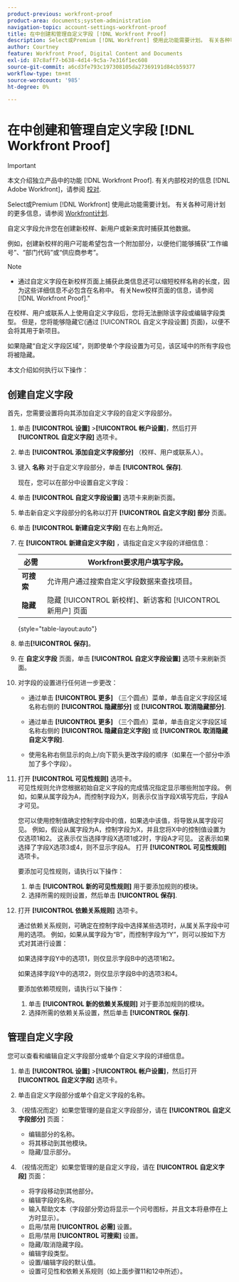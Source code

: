 ```yaml
---
product-previous: workfront-proof
product-area: documents;system-administration
navigation-topic: account-settings-workfront-proof
title: 在中创建和管理自定义字段 [!DNL Workfront Proof]
description: Select或Premium [!DNL Workfront] 使用此功能需要计划。 有关各种可用计划的更多信息，请参阅Workfront计划。
author: Courtney
feature: Workfront Proof, Digital Content and Documents
exl-id: 87c8aff7-b638-4d14-9c5a-7e316f1ec608
source-git-commit: a6cd3fe793c197308105da27369191d84cb59377
workflow-type: tm+mt
source-wordcount: '985'
ht-degree: 0%

---
```


# 在中创建和管理自定义字段 [!DNL Workfront Proof]

>[!IMPORTANT]
>
>本文介绍独立产品中的功能 [!DNL Workfront Proof]. 有关内部校对的信息 [!DNL Adobe Workfront]，请参阅 [校对](../../../review-and-approve-work/proofing/proofing.md).

Select或Premium [!DNL Workfront] 使用此功能需要计划。 有关各种可用计划的更多信息，请参阅 [Workfront计划](https://www.workfront.com/plans).

自定义字段允许您在创建新校样、新用户或新来宾时捕获其他数据。

例如，创建新校样的用户可能希望包含一个附加部分，以便他们能够捕获“工作编号”、“部门代码”或“供应商参考”。

>[!NOTE]
>
>* 通过自定义字段在新校样页面上捕获此类信息还可以缩短校样名称的长度，因为这些详细信息不必包含在名称中。 有关New校样页面的信息，请参阅 [!DNL Workfront Proof].&quot;
>
>在校样、用户或联系人上使用自定义字段后，您将无法删除该字段或编辑字段类型。 但是，您将能够隐藏它(通过 [!UICONTROL 自定义字段设置] 页面)，以便不会将其用于新项目。
>
>如果隐藏“自定义字段区域”，则即使单个字段设置为可见，该区域中的所有字段也将被隐藏。

本文介绍如何执行以下操作：

## 创建自定义字段

首先，您需要设置将向其添加自定义字段的自定义字段部分。

1. 单击 **[!UICONTROL 设置]** >**[!UICONTROL 帐户设置]**，然后打开 **[!UICONTROL 自定义字段]** 选项卡。

1. 单击 **[!UICONTROL 添加自定义字段部分]** （校样、用户或联系人）。
1. 键入 **名称** 对于自定义字段部分，单击 **[!UICONTROL 保存]**.

   现在，您可以在部分中设置自定义字段：

1. 单击 **[!UICONTROL 自定义字段设置]** 选项卡来刷新页面。
1. 单击新自定义字段部分的名称以打开 **[!UICONTROL 自定义字段] 部分** 页面。
1. 单击 **[!UICONTROL 新建自定义字段]** 在右上角附近。
1. 在 **[!UICONTROL 新建自定义字段]** ，请指定自定义字段的详细信息：

   | **必需** | Workfront要求用户填写字段。 |
   |---|---|
   | **可搜索** | 允许用户通过搜索自定义字段数据来查找项目。 |
   | **隐藏** | 隐藏 [!UICONTROL 新校样]、新访客和 [!UICONTROL 新用户] 页面 |

   {style="table-layout:auto"}

1. 单击&#x200B;**[!UICONTROL 保存]**。
1. 在 **自定义字段** 页面，单击 **[!UICONTROL 自定义字段设置]** 选项卡来刷新页面。

1. 对字段的设置进行任何进一步更改：

   * 通过单击 **[!UICONTROL 更多]** （三个圆点）菜单，单击自定义字段区域名称右侧的 **[!UICONTROL 隐藏部分]** 或 **[!UICONTROL 取消隐藏部分]**.

   * 通过单击 **[!UICONTROL 更多]** （三个圆点）菜单，单击自定义字段区域名称右侧的 **[!UICONTROL 隐藏自定义字段]** 或 **[!UICONTROL 取消隐藏自定义字段]**.

   * 使用名称右侧显示的向上/向下箭头更改字段的顺序（如果在一个部分中添加了多个字段）。

1. 打开 **[!UICONTROL 可见性规则]** 选项卡。\
   可见性规则允许您根据初始自定义字段的完成情况指定显示哪些附加字段。 例如，如果从属字段为A，而控制字段为X，则表示仅当字段X填写完后，字段A才可见。

   您可以使用控制值确定控制字段中的值，如果选中该值，将导致从属字段可见。 例如，假设从属字段为A，控制字段为X，并且您将X中的控制值设置为仅选项1和2。 这表示仅当选择字段X选项1或2时，字段A才可见。 这表示如果选择了字段X选项3或4，则不显示字段A。 打开 **[!UICONTROL 可见性规则]** 选项卡。

   要添加可见性规则，请执行以下操作：

   1. 单击 **[!UICONTROL 新的可见性规则]** 用于要添加规则的模块。
   1. 选择所需的规则设置，然后单击 **[!UICONTROL 保存]**.

1. 打开 **[!UICONTROL 依赖关系规则]** 选项卡。

   通过依赖关系规则，可确定在控制字段中选择某些选项时，从属关系字段中可用的选项。 例如，如果从属字段为“B”，而控制字段为“Y”，则可以按如下方式对其进行设置：

   如果选择字段Y中的选项1，则仅显示字段B中的选项1和2。

   如果选择字段Y中的选项2，则仅显示字段B中的选项3和4。

   要添加依赖项规则，请执行以下操作：

   1. 单击 **[!UICONTROL 新的依赖关系规则]** 对于要添加规则的模块。
   1. 选择所需的依赖关系设置，然后单击 **[!UICONTROL 保存]**.

## 管理自定义字段

您可以查看和编辑自定义字段部分或单个自定义字段的详细信息。

1. 单击 **[!UICONTROL 设置]** >**[!UICONTROL 帐户设置]**，然后打开 **[!UICONTROL 自定义字段]** 选项卡。

1. 单击自定义字段部分或单个自定义字段的名称。
1. （视情况而定）如果您管理的是自定义字段部分，请在 **[!UICONTROL 自定义字段部分]** 页面：

   * 编辑部分的名称。
   * 将其移动到其他模块。
   * 隐藏/显示部分。

1. （视情况而定）如果您管理的是自定义字段，请在 **[!UICONTROL 自定义字段]** 页面：

   * 将字段移动到其他部分。
   * 编辑字段的名称。
   * 输入帮助文本（字段部分旁边将显示一个问号图标，并且文本将悬停在上方时显示）。
   * 启用/禁用 **[!UICONTROL 必需]** 设置。
   * 启用/禁用 **[!UICONTROL 可搜索]** 设置。
   * 隐藏/取消隐藏字段。
   * 编辑字段类型。
   * 设置/编辑字段的默认值。
   * 设置可见性和依赖关系规则（如上面步骤11和12中所述）。
